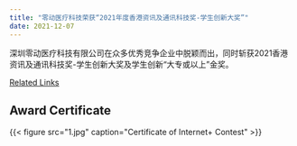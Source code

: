 ```yaml
---
title: "零动医疗科技荣获“2021年度香港资讯及通讯科技奖-学生创新大奖”"
date: 2021-12-07
---
```


深圳零动医疗科技有限公司在众多优秀竞争企业中脱颖而出，同时斩获2021香港资讯及通讯科技奖-学生创新大奖及学生创新“大专或以上”金奖。

<!--more-->

[Related Links](https://jnamaral.github.io/icpp20/program/)

## Award Certificate

{{< figure src="1.jpg" caption="Certificate of Internet+ Contest" >}}

